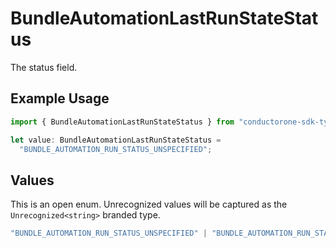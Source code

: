 # BundleAutomationLastRunStateStatus

The status field.

## Example Usage

```typescript
import { BundleAutomationLastRunStateStatus } from "conductorone-sdk-typescript/sdk/models/shared";

let value: BundleAutomationLastRunStateStatus =
  "BUNDLE_AUTOMATION_RUN_STATUS_UNSPECIFIED";
```

## Values

This is an open enum. Unrecognized values will be captured as the `Unrecognized<string>` branded type.

```typescript
"BUNDLE_AUTOMATION_RUN_STATUS_UNSPECIFIED" | "BUNDLE_AUTOMATION_RUN_STATUS_SUCCESS" | "BUNDLE_AUTOMATION_RUN_STATUS_FAILURE" | "BUNDLE_AUTOMATION_RUN_STATUS_IN_PROGRESS" | "BUNDLE_AUTOMATION_RUN_STATUS_WAITING_FOR_APPROVAL" | Unrecognized<string>
```